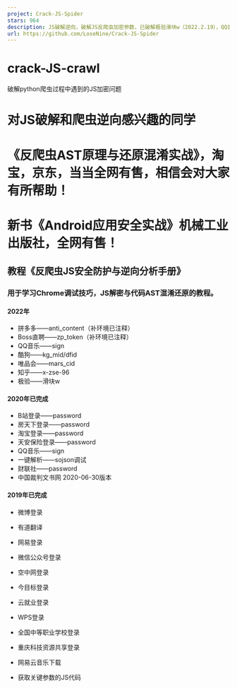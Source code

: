 ```yaml
---
project: Crack-JS-Spider
stars: 964
description: JS破解逆向，破解JS反爬虫加密参数，已破解极验滑块w（2022.2.19），QQ音乐sign（2022.2.13），拼多多anti_content，boss直聘zp_token，知乎x-zse-96，酷狗kg_mid/dfid，唯品会mars_cid，中国裁判文书网（2020-06-30更新），淘宝密码，天安保险登录，b站登录，房天下登录，WPS登录，微博登录，有道翻译，网易登录，微信公众号登录，空中网登录，今目标登录，学生信息管理系统登录，共赢金融登录，重庆科技资源共享平台登录，网易云音乐下载，一键解析视频链接，财联社登录。
url: https://github.com/LoseNine/Crack-JS-Spider
---
```


crack-JS-crawl
==============

破解python爬虫过程中遇到的JS加密问题

对JS破解和爬虫逆向感兴趣的同学
================

《反爬虫AST原理与还原混淆实战》，淘宝，京东，当当全网有售，相信会对大家有所帮助！
==========================================

新书《Android应用安全实战》机械工业出版社，全网有售！
==============================

教程《反爬虫JS安全防护与逆向分析手册》
--------------------

### 用于学习Chrome调试技巧，JS解密与代码AST混淆还原的教程。

#### 2022年

-   拼多多——anti\_content（补环境已注释）
-   Boss直聘——zp\_token（补环境已注释）
-   QQ音乐——sign
-   酷狗——kg\_mid/dfid
-   唯品会——mars\_cid
-   知乎——x-zse-96
-   极验——滑块w

#### 2020年已完成

-   B站登录——password
-   房天下登录——password
-   淘宝登录——password
-   天安保险登录——password
-   QQ音乐——sign
-   一键解析——sojson调试
-   财联社——password
-   中国裁判文书网 2020-06-30版本

#### 2019年已完成

-   微博登录
-   有道翻译
-   网易登录
-   微信公众号登录
-   空中网登录
-   今目标登录
-   云就业登录
-   WPS登录
-   全国中等职业学校登录
-   重庆科技资源共享登录
-   网易云音乐下载

-   获取关键参数的JS代码
